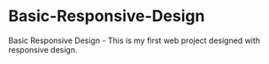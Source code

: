 # Basic-Responsive-Design
Basic Responsive Design - This is my first web project designed with responsive design.
